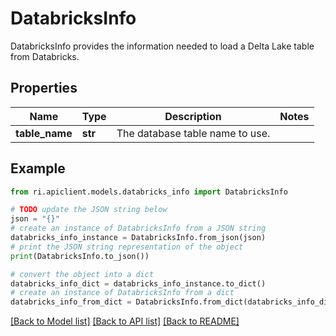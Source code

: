 # DatabricksInfo

DatabricksInfo provides the information needed to load a Delta Lake table from Databricks.

## Properties

Name | Type | Description | Notes
------------ | ------------- | ------------- | -------------
**table_name** | **str** | The database table name to use. | 

## Example

```python
from ri.apiclient.models.databricks_info import DatabricksInfo

# TODO update the JSON string below
json = "{}"
# create an instance of DatabricksInfo from a JSON string
databricks_info_instance = DatabricksInfo.from_json(json)
# print the JSON string representation of the object
print(DatabricksInfo.to_json())

# convert the object into a dict
databricks_info_dict = databricks_info_instance.to_dict()
# create an instance of DatabricksInfo from a dict
databricks_info_from_dict = DatabricksInfo.from_dict(databricks_info_dict)
```
[[Back to Model list]](../README.md#documentation-for-models) [[Back to API list]](../README.md#documentation-for-api-endpoints) [[Back to README]](../README.md)

